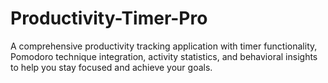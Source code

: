 # Productivity-Timer-Pro
A comprehensive productivity tracking application with timer functionality, Pomodoro technique integration, activity statistics, and behavioral insights to help you stay focused and achieve your goals.

